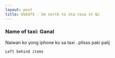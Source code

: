 ```yaml
---
layout: post
title: UVE475 - Sm north to sta rosa st Qc
---
```


### Name of taxi: Ganal

Naiwan ko yong iphone ko sa taxi ..pllsss paki palij

```Left behind items```
